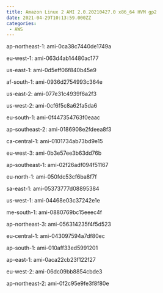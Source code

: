 ```yaml
---
title: Amazon Linux 2 AMI 2.0.20210427.0 x86_64 HVM gp2
date: 2021-04-29T10:13:59.000ZZ
categories:
 - AWS
---
```


ap-northeast-1: ami-0ca38c7440de1749a

eu-west-1: ami-063d4ab14480ac177

us-east-1: ami-0d5eff06f840b45e9

af-south-1: ami-0936d2754993c364e

us-east-2: ami-077e31c4939f6a2f3

us-west-2: ami-0cf6f5c8a62fa5da6

eu-south-1: ami-0f447354763f0eaac

ap-southeast-2: ami-0186908e2fdeea8f3

ca-central-1: ami-0101734ab73bd9e15

eu-west-3: ami-0b3e57ee3b63dd76b

ap-southeast-1: ami-02f26adf094f51167

eu-north-1: ami-050fdc53cf6ba8f7f

sa-east-1: ami-05373777d08895384

us-west-1: ami-04468e03c37242e1e

me-south-1: ami-0880769bc15eeec4f

ap-northeast-3: ami-056314235f4f5d523

eu-central-1: ami-043097594a7df80ec

ap-south-1: ami-010aff33ed5991201

ap-east-1: ami-0aca22cb23f122f27

eu-west-2: ami-06dc09bb8854cbde3

ap-northeast-2: ami-0f2c95e9fe3f8f80e

